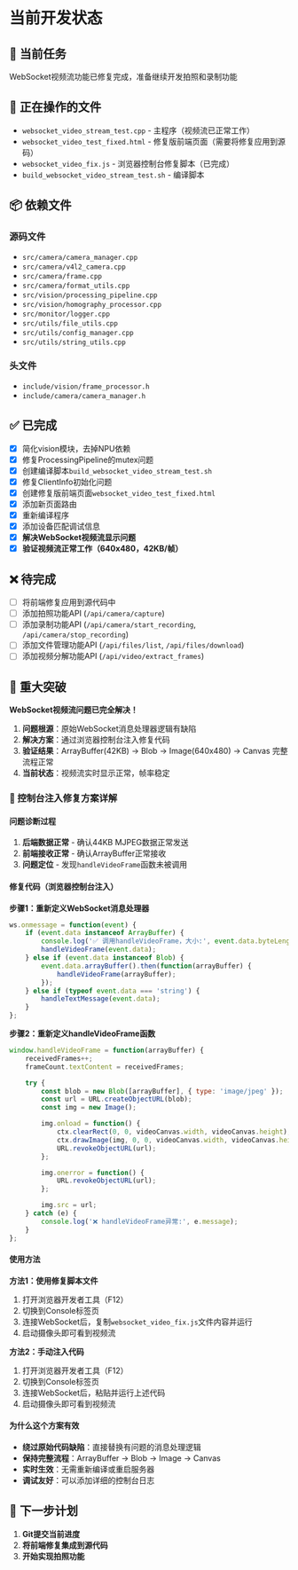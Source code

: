 # 当前开发状态

## 🎯 当前任务
WebSocket视频流功能已修复完成，准备继续开发拍照和录制功能

## 📁 正在操作的文件
- `websocket_video_stream_test.cpp` - 主程序（视频流已正常工作）
- `websocket_video_test_fixed.html` - 修复版前端页面（需要将修复应用到源码）
- `websocket_video_fix.js` - 浏览器控制台修复脚本（已完成）
- `build_websocket_video_stream_test.sh` - 编译脚本

## 📦 依赖文件
### 源码文件
- `src/camera/camera_manager.cpp`
- `src/camera/v4l2_camera.cpp`
- `src/camera/frame.cpp`
- `src/camera/format_utils.cpp`
- `src/vision/processing_pipeline.cpp`
- `src/vision/homography_processor.cpp`
- `src/monitor/logger.cpp`
- `src/utils/file_utils.cpp`
- `src/utils/config_manager.cpp`
- `src/utils/string_utils.cpp`

### 头文件
- `include/vision/frame_processor.h`
- `include/camera/camera_manager.h`

## ✅ 已完成
- [x] 简化vision模块，去掉NPU依赖
- [x] 修复ProcessingPipeline的mutex问题
- [x] 创建编译脚本`build_websocket_video_stream_test.sh`
- [x] 修复ClientInfo初始化问题
- [x] 创建修复版前端页面`websocket_video_test_fixed.html`
- [x] 添加新页面路由
- [x] 重新编译程序
- [x] 添加设备匹配调试信息
- [x] **解决WebSocket视频流显示问题**
- [x] **验证视频流正常工作（640x480，42KB/帧）**

## ❌ 待完成
- [ ] 将前端修复应用到源代码中
- [ ] 添加拍照功能API (`/api/camera/capture`)
- [ ] 添加录制功能API (`/api/camera/start_recording`, `/api/camera/stop_recording`)
- [ ] 添加文件管理功能API (`/api/files/list`, `/api/files/download`)
- [ ] 添加视频分解功能API (`/api/video/extract_frames`)

## 🎉 重大突破
**WebSocket视频流问题已完全解决！**
1. **问题根源**：原始WebSocket消息处理器逻辑有缺陷
2. **解决方案**：通过浏览器控制台注入修复代码
3. **验证结果**：ArrayBuffer(42KB) → Blob → Image(640x480) → Canvas 完整流程正常
4. **当前状态**：视频流实时显示正常，帧率稳定

### 🔧 控制台注入修复方案详解

#### 问题诊断过程
1. **后端数据正常** - 确认44KB MJPEG数据正常发送
2. **前端接收正常** - 确认ArrayBuffer正常接收
3. **问题定位** - 发现`handleVideoFrame`函数未被调用

#### 修复代码（浏览器控制台注入）

**步骤1：重新定义WebSocket消息处理器**
```javascript
ws.onmessage = function(event) {
    if (event.data instanceof ArrayBuffer) {
        console.log('✅ 调用handleVideoFrame，大小:', event.data.byteLength);
        handleVideoFrame(event.data);
    } else if (event.data instanceof Blob) {
        event.data.arrayBuffer().then(function(arrayBuffer) {
            handleVideoFrame(arrayBuffer);
        });
    } else if (typeof event.data === 'string') {
        handleTextMessage(event.data);
    }
};
```

**步骤2：重新定义handleVideoFrame函数**
```javascript
window.handleVideoFrame = function(arrayBuffer) {
    receivedFrames++;
    frameCount.textContent = receivedFrames;

    try {
        const blob = new Blob([arrayBuffer], { type: 'image/jpeg' });
        const url = URL.createObjectURL(blob);
        const img = new Image();

        img.onload = function() {
            ctx.clearRect(0, 0, videoCanvas.width, videoCanvas.height);
            ctx.drawImage(img, 0, 0, videoCanvas.width, videoCanvas.height);
            URL.revokeObjectURL(url);
        };

        img.onerror = function() {
            URL.revokeObjectURL(url);
        };

        img.src = url;
    } catch (e) {
        console.log('❌ handleVideoFrame异常:', e.message);
    }
};
```

#### 使用方法
**方法1：使用修复脚本文件**
1. 打开浏览器开发者工具（F12）
2. 切换到Console标签页
3. 连接WebSocket后，复制`websocket_video_fix.js`文件内容并运行
4. 启动摄像头即可看到视频流

**方法2：手动注入代码**
1. 打开浏览器开发者工具（F12）
2. 切换到Console标签页
3. 连接WebSocket后，粘贴并运行上述代码
4. 启动摄像头即可看到视频流

#### 为什么这个方案有效
- **绕过原始代码缺陷**：直接替换有问题的消息处理逻辑
- **保持完整流程**：ArrayBuffer → Blob → Image → Canvas
- **实时生效**：无需重新编译或重启服务器
- **调试友好**：可以添加详细的控制台日志

## 📝 下一步计划
1. **Git提交当前进度**
2. **将前端修复集成到源代码**
3. **开始实现拍照功能**
